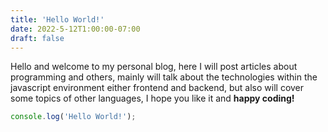 ```yaml
---
title: 'Hello World!'
date: 2022-5-12T1:00:00-07:00
draft: false
---
```


Hello and welcome to my personal blog, here I will post articles about programming and others, mainly will talk about the technologies within the javascript environment either frontend and backend, but also will cover some topics of other languages, I hope you like it and **happy coding!**

```js
console.log('Hello World!');
```
